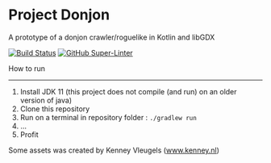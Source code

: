 Project Donjon
====

A prototype of a donjon crawler/roguelike in Kotlin and libGDX

[![Build Status](https://github.com/danielchesters/project_donjon/actions/workflows/donjon.yml/badge.svg)](https://github.com/DanielChesters/project_donjon/actions/workflows/donjon.yml)
[![GitHub Super-Linter](https://github.com/danielchesters/project_donjon/workflows/Lint%20Code%20Base/badge.svg)](https://github.com/DanielChesters/project_donjon/actions/workflows/super-linter.yml)

How to run

----

1. Install JDK 11 (this project does not compile (and run) on an older version
   of java)
2. Clone this repository
3. Run on a terminal in repository folder : `./gradlew run`
4. …
5. Profit

Some assets was created by Kenney Vleugels (www.kenney.nl)
